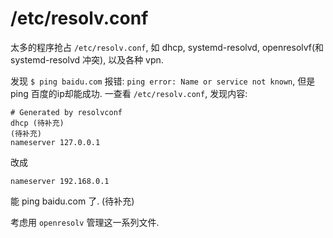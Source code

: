 # /etc/resolv.conf

太多的程序抢占 `/etc/resolv.conf`, 如 dhcp, systemd-resolvd, openresolvf(和 systemd-resolvd 冲突), 以及各种 vpn.

发现 `$ ping baidu.com` 报错: `ping error: Name or service not known`, 
但是 ping 百度的ip却能成功. 一查看 `/etc/resolv.conf`, 发现内容:
```
# Generated by resolvconf
dhcp (待补充)
(待补充)
nameserver 127.0.0.1
```
改成
```
nameserver 192.168.0.1
```
能 ping baidu.com 了.
(待补充)

考虑用 `openresolv` 管理这一系列文件.

